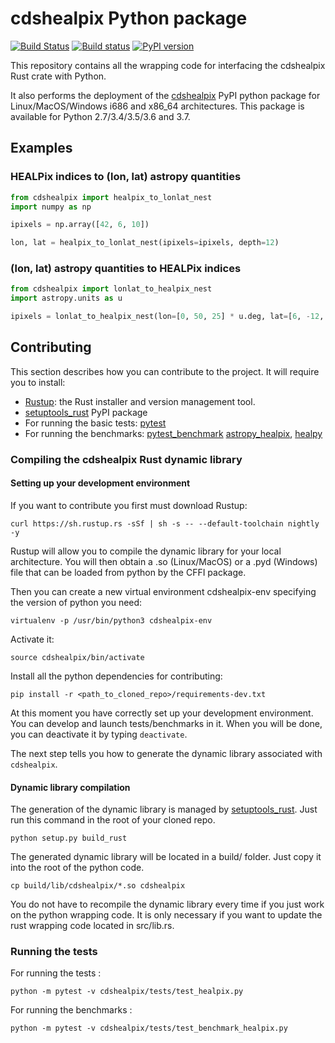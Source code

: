 # cdshealpix Python package

[![Build Status](https://travis-ci.org/cds-astro/cds-healpix-python.svg?branch=master)](https://travis-ci.org/cds-astro/cds-healpix-python) [![Build status](https://ci.appveyor.com/api/projects/status/obx59vfwehpxf13g/branch/master?svg=true)](https://ci.appveyor.com/project/bmatthieu3/cds-healpix-python/branch/master) [![PyPI version](https://badge.fury.io/py/cdshealpix.svg)](https://badge.fury.io/py/cdshealpix)

This repository contains all the wrapping code for interfacing the cdshealpix Rust crate with Python.

It also performs the deployment of the [cdshealpix](https://pypi.org/project/cdshealpix/) PyPI python package for Linux/MacOS/Windows i686 and x86_64 architectures.
This package is available for Python 2.7/3.4/3.5/3.6 and 3.7.

## Examples

### HEALPix indices to (lon, lat) astropy quantities

```python
from cdshealpix import healpix_to_lonlat_nest
import numpy as np

ipixels = np.array([42, 6, 10])

lon, lat = healpix_to_lonlat_nest(ipixels=ipixels, depth=12)
```

### (lon, lat) astropy quantities to HEALPix indices

```python
from cdshealpix import lonlat_to_healpix_nest
import astropy.units as u

ipixels = lonlat_to_healpix_nest(lon=[0, 50, 25] * u.deg, lat=[6, -12, 45] * u.deg, depth=12)
```

## Contributing

This section describes how you can contribute to the project. It will require you to install:

- [Rustup](https://www.rust-lang.org/learn/get-started): the Rust installer and version management tool.
- [setuptools_rust](https://github.com/PyO3/setuptools-rust) PyPI package
- For running the basic tests: [pytest](https://docs.pytest.org/en/latest/)
- For running the benchmarks: [pytest_benchmark](https://pytest-benchmark.readthedocs.io/en/latest/) [astropy_healpix](https://github.com/astropy/astropy-healpix), [healpy](https://github.com/healpy/healpy)

### Compiling the cdshealpix Rust dynamic library

#### Setting up your development environment

If you want to contribute you first must download Rustup:
```shell
curl https://sh.rustup.rs -sSf | sh -s -- --default-toolchain nightly -y
```


Rustup will allow you to compile the dynamic library for your local architecture. You will then obtain a .so (Linux/MacOS) or a .pyd (Windows) file that can be loaded from python by the CFFI package.

Then you can create a new virtual environment cdshealpix-env specifying the version of python you need:

```shell
virtualenv -p /usr/bin/python3 cdshealpix-env
```

Activate it: 

```shell
source cdshealpix/bin/activate
```

Install all the python dependencies for contributing:

```shell
pip install -r <path_to_cloned_repo>/requirements-dev.txt
```

At this moment you have correctly set up your development environment. You can develop and launch tests/benchmarks in it. When you will be done, you can deactivate it by typing ```deactivate```.

The next step tells you how to generate the dynamic library associated with `cdshealpix`.

#### Dynamic library compilation

The generation of the dynamic library is managed by [setuptools_rust](https://github.com/PyO3/setuptools-rust). Just run this command in the root of your cloned repo.

```shell
python setup.py build_rust
```

The generated dynamic library will be located in a build/ folder. Just copy it into the root of the python code.

```shell
cp build/lib/cdshealpix/*.so cdshealpix
```

You do not have to recompile the dynamic library every time if you just work on the python wrapping code. It is only necessary if you want to update the rust wrapping code located in src/lib.rs.

### Running the tests

For running the tests :

```shell
python -m pytest -v cdshealpix/tests/test_healpix.py
```

For running the benchmarks :

```shell
python -m pytest -v cdshealpix/tests/test_benchmark_healpix.py
```
